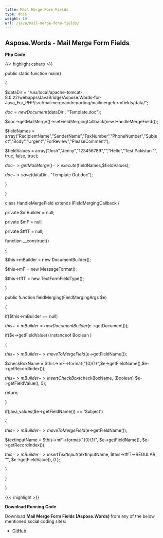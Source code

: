 ```yaml
---
title: Mail Merge Form Fields
type: docs
weight: 10
url: /java/mail-merge-form-fields/
---
```


## **Aspose.Words - Mail Merge Form Fields**
**Php Code**

{{< highlight csharp >}}

 public static function main()

{

$dataDir = "/usr/local/apache-tomcat-8.0.22/webapps/JavaBridge/Aspose.Words-for-Java_For_PHP/src/mailmergeandreporting/mailmergeformfields/data/";

$doc = new Document($dataDir . "Template.doc");

$doc->getMailMerge()->setFieldMergingCallback(new HandleMergeField());

$fieldNames = array("RecipientName","SenderName","FaxNumber","PhoneNumber","Subject","Body","Urgent","ForReview","PleaseComment");

$fieldValues = array("Josh","Jenny","123456789","","Hello","Test Pakistan 1", true, false, true);

$doc->getMailMerge()->execute($fieldNames,$fieldValues);

$doc->save($dataDir . "Template Out.doc");

}

}

class HandleMergeField extends IFieldMergingCallback {

private $mBuilder = null;

private $mF = null;

private $tffT = null;

function __construct()

{

$this->mBuilder = new DocumentBuilder();

$this->mF = new MessageFormat();

$this->tffT = new TextFormFieldType();

}

public function fieldMerging(FieldMergingArgs $e)

{

if($this->mBuilder == null)

$this->mBuilder = new DocumentBuilder($e->getDocument());

if($e->getFieldValue() instanceof Boolean )

{

$this->mBuilder->moveToMergeField($e->getFieldName());

$checkBoxName = $this->mF->format("{0}{1}",$e->getFieldName(),$e->getRecordIndex());

$this->mBuilder->insertCheckBox($checkBoxName, (Boolean) $e->getFieldValue(), 0);

return;

}

if(java_values($e->getFieldName()) == 'Subject')

{

$this->mBuilder->moveToMergeField($e->getFieldName());

$textInputName = $this->mF->format("{0}{1}", $e->getFieldName(), $e->getRecordIndex());

$this->mBuilder->insertTextInput($textInputName, $this->tffT->REGULAR, "", $e->getFieldValue(), 0 );

}

}

}

{{< /highlight >}}

**Download Running Code**

Download **Mail Merge Form Fields (Aspose.Words)** from any of the below mentioned social coding sites:

- [GitHub](https://github.com/aspose-words/Aspose.Words-for-Java/blob/master/Plugins/Aspose_Words_Java_for_PHP/src/mailmergeandreporting/mailmergeformfields/php/MailMergeFormFields.php)
